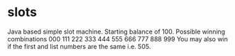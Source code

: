 # slots
Java based simple slot machine. Starting balance of 100.
Possible winning combinations 
000
111
222
333
444
555
666
777
888
999
 You may also win if the first and list numbers are the same i.e. 505.     
  
